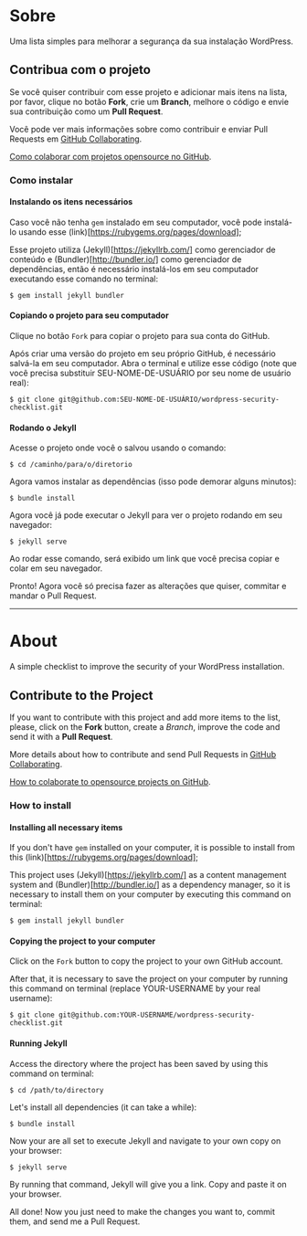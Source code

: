[collaborating]: https://help.github.com/categories/63/articles
[youtube-video]: http://www.youtube.com/watch?v=H3olaBo83As

# Sobre #

Uma lista simples para melhorar a segurança da sua instalação WordPress.

## Contribua com o projeto ##

Se você quiser contribuir com esse projeto e adicionar mais itens na lista, por favor, clique no botão **Fork**, crie um **Branch**, melhore o código e envie sua contribuição como um **Pull Request**.

Você pode ver mais informações sobre como contribuir e enviar Pull Requests em [GitHub Collaborating][collaborating].

[Como colaborar com projetos opensource no GitHub][youtube-video].

### Como instalar ###

#### Instalando os itens necessários ####

Caso você não tenha `gem` instalado em seu computador, você pode instalá-lo usando esse (link)[https://rubygems.org/pages/download];

Esse projeto utiliza (Jekyll)[https://jekyllrb.com/] como gerenciador de conteúdo e (Bundler)[http://bundler.io/] como gerenciador de dependências, então é necessário instalá-los em seu computador executando esse comando no terminal:

`$ gem install jekyll bundler`

#### Copiando o projeto para seu computador ####

Clique no botão `Fork` para copiar o projeto para sua conta do GitHub.

Após criar uma versão do projeto em seu próprio GitHub, é necessário salvá-la em seu computador. Abra o terminal e utilize esse código (note que você precisa substituir SEU-NOME-DE-USUÁRIO por seu nome de usuário real):

`$ git clone git@github.com:SEU-NOME-DE-USUÁRIO/wordpress-security-checklist.git`

#### Rodando o Jekyll ####

Acesse o projeto onde você o salvou usando o comando:

`$ cd /caminho/para/o/diretorio`

Agora vamos instalar as dependências (isso pode demorar alguns minutos):

`$ bundle install`

Agora você já pode executar o Jekyll para ver o projeto rodando em seu navegador:

`$ jekyll serve`

Ao rodar esse comando, será exibido um link que você precisa copiar e colar em seu navegador.

Pronto! Agora você só precisa fazer as alterações que quiser, commitar e mandar o Pull Request.

------

# About #

A simple checklist to improve the security of your WordPress installation.

## Contribute to the Project ##

If you want to contribute with this project and add more items to the list, please, click on the **Fork** button, create a *Branch*, improve the code and send it with a **Pull Request**.

More details about how to contribute and send Pull Requests in [GitHub Collaborating][collaborating].

[How to colaborate to opensource projects on GitHub][youtube-video].

### How to install ###

#### Installing all necessary items ####

If you don't have `gem` installed on your computer, it is possible to install from this (link)[https://rubygems.org/pages/download];

This project uses (Jekyll)[https://jekyllrb.com/] as a content management system and (Bundler)[http://bundler.io/] as a dependency manager, so it is necessary to install them on your computer by executing this command on terminal:

`$ gem install jekyll bundler`

#### Copying the project to your computer ####

Click on the `Fork` button to copy the project to your own GitHub account.

After that, it is necessary to save the project on your computer by running this command on terminal (replace YOUR-USERNAME by your real username):

`$ git clone git@github.com:YOUR-USERNAME/wordpress-security-checklist.git`

#### Running Jekyll ####

Access the directory where the project has been saved by using this command on terminal:

`$ cd /path/to/directory`

Let's install all dependencies (it can take a while):

`$ bundle install`

Now your are all set to execute Jekyll and navigate to your own copy on your browser:

`$ jekyll serve`

By running that command, Jekyll will give you a link. Copy and paste it on your browser.

All done! Now you just need to make the changes you want to, commit them, and send me a Pull Request.
